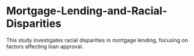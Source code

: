 # Mortgage-Lending-and-Racial-Disparities
This study investigates racial disparities in mortgage lending, focusing on factors affecting loan approval.

